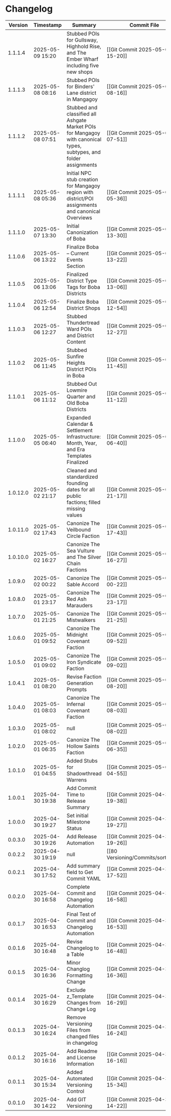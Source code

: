 # Changelog
 Version | Timestamp | Summary | Commit File |
  --- | --- | --- | --- |
1.1.1.4 | 2025-05-09 15:20 | Stubbed POIs for Gullsway, Highhold Rise, and The Ember Wharf including five new shops | [[Git Commit 2025-05-09 15-20]]
1.1.1.3 | 2025-05-08 08:16 | Stubbed POIs for Binders' Lane district in Mangagoy | [[Git Commit 2025-05-08 08-16]]
1.1.1.2 | 2025-05-08 07:51 | Stubbed and classified all Ashgate Market POIs for Mangagoy with canonical types, subtypes, and folder assignments | [[Git Commit 2025-05-08 07-51]]
1.1.1.1 | 2025-05-08 05:36 | Initial NPC stub creation for Mangagoy region with district/POI assignments and canonical Overviews | [[Git Commit 2025-05-08 05-36]]
1.1.1.0 | 2025-05-07 13:30 | Initial Canonization of Boba | [[Git Commit 2025-05-07 13-30]]
1.1.0.6 | 2025-05-06 13:22 | Finalize Boba – Current Events Section | [[Git Commit 2025-05-06 13-22]]
1.1.0.5 | 2025-05-06 13:06 | Finalized District Type Tags for Boba Districts | [[Git Commit 2025-05-06 13-06]]
1.1.0.4 | 2025-05-06 12:54 | Finalize Boba District Shops | [[Git Commit 2025-05-06 12-54]]
1.1.0.3 | 2025-05-06 12:27 | Stubbed Thundertread Ward POIs and District Content | [[Git Commit 2025-05-06 12-27]]
1.1.0.2 | 2025-05-06 11:45 | Stubbed Sunfire Heights District POIs in Boba | [[Git Commit 2025-05-06 11-45]]
1.1.0.1 | 2025-05-06 11:12 | Stubbed Out Lowmire Quarter and Old Boba Districts | [[Git Commit 2025-05-06 11-12]]
1.1.0.0 | 2025-05-05 06:40 | Expanded Calendar & Settlement Infrastructure: Month, Year, and Era Templates Finalized | [[Git Commit 2025-05-05 06-40]]
1.0.12.0 | 2025-05-02 21:17 | Cleaned and standardized founding dates for all public factions; filled missing values | [[Git Commit 2025-05-02 21-17]]
1.0.11.0 | 2025-05-02 17:43 | Canonize The Veilbound Circle Faction | [[Git Commit 2025-05-02 17-43]]
1.0.10.0 | 2025-05-02 16:27 | Canonize The Sea Vulture and The Silver Chain Factions | [[Git Commit 2025-05-02 16-27]]
1.0.9.0 | 2025-05-02 00:22 | Canonize The Sable Accord | [[Git Commit 2025-05-02 00-22]]
1.0.8.0 | 2025-05-01 23:17 | Canonize The Red Ash Marauders | [[Git Commit 2025-05-01 23-17]]
1.0.7.0 | 2025-05-01 21:25 | Canonize The Mistwalkers | [[Git Commit 2025-05-01 21-25]]
1.0.6.0 | 2025-05-01 09:52 | Canonize The Midnight Covenant Faction | [[Git Commit 2025-05-01 09-52]]
1.0.5.0 | 2025-05-01 09:02 | Canonize The Iron Syndicate Faction | [[Git Commit 2025-05-01 09-02]]
1.0.4.1 | 2025-05-01 08:20 | Revise Faction Generation Prompts | [[Git Commit 2025-05-01 08-20]]
1.0.4.0 | 2025-05-01 08:03 | Canonize The Infernal Covenant Faction | [[Git Commit 2025-05-01 08-03]]
1.0.3.0 | 2025-05-01 08:02 | null | [[Git Commit 2025-05-01 08-02]]
1.0.2.0 | 2025-05-01 06:35 | Canonize The Hollow Saints Faction | [[Git Commit 2025-05-01 06-35]]
1.0.1.0 | 2025-05-01 04:55 | Added Stubs for Shadowthread Warrens | [[Git Commit 2025-05-01 04-55]]
1.0.0.1 | 2025-04-30 19:38 | Add Commit Time to Release Summary | [[Git Commit 2025-04-30 19-38]]
1.0.0.0 | 2025-04-30 19:27 | Set initial Milestone Status | [[Git Commit 2025-04-30 19-27]]
0.0.3.0 | 2025-04-30 19:26 | Add Release Automation | [[Git Commit 2025-04-30 19-26]]
0.0.2.2 | 2025-04-30 19:19 | null | [[80 Versioning/Commits/sortspec]]
0.0.2.1 | 2025-04-30 17:52 | Add summary field to Get Commit YAML | [[Git Commit 2025-04-30 17-52]]
0.0.2.0 | 2025-04-30 16:58 | Complete Commit and Changelog Automation | [[Git Commit 2025-04-30 16-58]]
0.0.1.7 | 2025-04-30 16:53 | Final Test of Commit and Changelog Automation | [[Git Commit 2025-04-30 16-53]]
0.0.1.6 | 2025-04-30 16:48 | Revise Changelog to a Table | [[Git Commit 2025-04-30 16-48]] 
0.0.1.5|2025-04-30 16:36|Minor Changlog Formatting Change|[[Git Commit 2025-04-30 16-36]]
0.0.1.4|2025-04-30 16:29|Exclude z_Template Changes from Change Log|[[Git Commit 2025-04-30 16-29]]
0.0.1.3|2025-04-30 16:24|Remove Versioning Files from changed files in changelog|[[Git Commit 2025-04-30 16-24]]
0.0.1.2|2025-04-30 16:16|Add Readme and License Information|[[Git Commit 2025-04-30 16-16]]
0.0.1.1|2025-04-30 15:34|Added Automated Versioning Control|[[Git Commit 2025-04-30 15-34]]
0.0.1.0|2025-04-30 14:22|Add GIT Versioning|[[Git Commit 2025-04-30 14-22]]